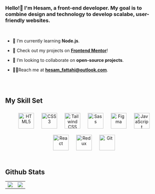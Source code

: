 ### Hello!👋 I'm Hesam, a front-end developer. My goal is to combine design and technology to develop scalabe, user-friendly websites. 
  <br />

- 🌱 I’m currently learning **Node.js**.  
  

- 🔎 Check out my projects on **[Frontend Mentor](https://www.frontendmentor.io/profile/hesamf01)**!  
  

- 👯 I’m looking to collaborate on **open-source projects**.  
  

- 👨‍💼Reach me at  **hesam_fattahi@outlook.com**.  
  

<br/>  

  

<br/>  


## My Skill Set  
<div align="center">  
<a href="https://en.wikipedia.org/wiki/HTML5" target="_blank"><img style="margin: 10px" src="https://profilinator.rishav.dev/skills-assets/html5-original-wordmark.svg" alt="HTML5" height="50" /></a>  
<a href="https://www.w3schools.com/css/" target="_blank"><img style="margin: 10px" src="https://profilinator.rishav.dev/skills-assets/css3-original-wordmark.svg" alt="CSS3" height="50" /></a>  
<a href="https://www.tailwindcss.com/" target="_blank"><img style="margin: 10px" src="https://profilinator.rishav.dev/skills-assets/tailwindcss.svg" alt="Tailwind CSS" height="50" /></a>  
<a href="https://sass-lang.com/" target="_blank"><img style="margin: 10px" src="https://profilinator.rishav.dev/skills-assets/sass-original.svg" alt="Sass" height="50" /></a>  
<a href="https://www.figma.com/" target="_blank"><img style="margin: 10px" src="https://profilinator.rishav.dev/skills-assets/figma-icon.svg" alt="Figma" height="50" /></a>  
<a href="https://www.javascript.com/" target="_blank"><img style="margin: 10px" src="https://profilinator.rishav.dev/skills-assets/javascript-original.svg" alt="JavaScript" height="50" /></a>  
<a href="https://reactjs.org/" target="_blank"><img style="margin: 10px" src="https://profilinator.rishav.dev/skills-assets/react-original-wordmark.svg" alt="React" height="50" /></a>  
<a href="https://redux.js.org/" target="_blank"><img style="margin: 10px" src="https://profilinator.rishav.dev/skills-assets/redux-original.svg" alt="Redux" height="50" /></a>  
<a href="https://github.com/" target="_blank"><img style="margin: 10px" src="https://profilinator.rishav.dev/skills-assets/git-scm-icon.svg" alt="Git" height="50" /></a>  
</div>  

<br/>  

## Github Stats 
<table><tr><td valign="top" width="50%">
<img src="https://github-readme-stats.vercel.app/api?username=hesam-fattahi&show_icons=true&count_private=true&hide_border=true" align="center" />
</td><td valign="top" width="50%">
  <img src="https://streak-stats.demolab.com?user=hesam-fattahi&theme=radical&hide_border=true&border_radius=5" align="center" />
</td></tr></table>
<br />
